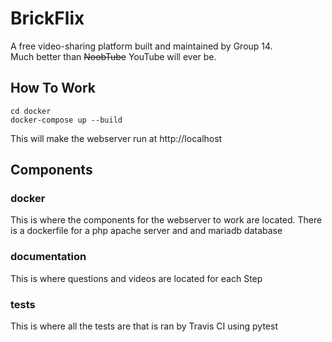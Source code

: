 # BrickFlix

A free video-sharing platform built and maintained by Group 14.<br>
Much better than ~~NoobTube~~ YouTube will ever be.


## How To Work
```
cd docker
docker-compose up --build
```
This will make the webserver run at http://localhost

## Components
### docker
This is where the components for the webserver to work are located. There is a dockerfile for a php apache server and and mariadb database

### documentation
This is where questions and videos are located for each Step

### tests
This is where all the tests are that is ran by Travis CI using pytest
